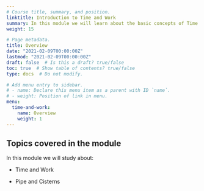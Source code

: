 ```yaml
---
# Course title, summary, and position.
linktitle: Introduction to Time and Work
summary: In this module we will learn about the basic concepts of Time and Work.
weight: 15

# Page metadata.
title: Overview
date: "2021-02-09T00:00:00Z"
lastmod: "2021-02-09T00:00:00Z"
draft: false  # Is this a draft? true/false
toc: true  # Show table of contents? true/false
type: docs  # Do not modify.

# Add menu entry to sidebar.
# - name: Declare this menu item as a parent with ID `name`.
# - weight: Position of link in menu.
menu:
  time-and-work:
    name: Overview
    weight: 1
---
```


## Topics covered in the module

In this module we will study about:

- Time and Work

- Pipe and Cisterns 



